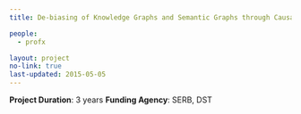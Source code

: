 ```yaml
---
title: De-biasing of Knowledge Graphs and Semantic Graphs through Causal Reasoning

people:
  - profx

layout: project
no-link: true
last-updated: 2015-05-05
---
```

<b>Project Duration</b>: 3 years
<b>Funding Agency</b>: SERB, DST
